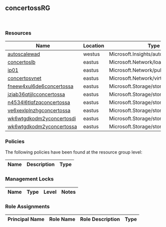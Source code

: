 
## concertossRG 
 
### Resources


| Name | Location | Type |
| --- | --- | --- |
| [autoscalewad](autoscalewad--1673187369.md)  | westus  | Microsoft.Insights/autoscalesettings  |
| [concertoslb](concertoslb-2127450025.md)  | eastus  | Microsoft.Network/loadBalancers  |
| [ip01](ip01-1378229347.md)  | eastus  | Microsoft.Network/publicIPAddresses  |
| [concertosvnet](concertosvnet-1359435699.md)  | eastus  | Microsoft.Network/virtualNetworks  |
| [fneew4xul6de6concertossa](fneew4xul6de6concertossa--239369823.md)  | eastus  | Microsoft.Storage/storageAccounts  |
| [jzjab36qtjjlcconcertossa](jzjab36qtjjlcconcertossa--1594106381.md)  | eastus  | Microsoft.Storage/storageAccounts  |
| [n4534l6tlqfzqconcertossa](n4534l6tlqfzqconcertossa-1236788239.md)  | eastus  | Microsoft.Storage/storageAccounts  |
| [ve6xexlplnzhgconcertossa](ve6xexlplnzhgconcertossa--1297036005.md)  | eastus  | Microsoft.Storage/storageAccounts  |
| [wk6wtgdkodm2yconcertosdi](wk6wtgdkodm2yconcertosdi-249736238.md)  | eastus  | Microsoft.Storage/storageAccounts  |
| [wk6wtgdkodm2yconcertossa](wk6wtgdkodm2yconcertossa--1326666025.md)  | eastus  | Microsoft.Storage/storageAccounts  |

### Policies
The following policies have been found at the resource group level: 

| Name | Description | Type |
| --- | --- | --- |

### Management Locks


| Name | Type | Level | Notes |
| --- | --- | --- | --- |

### Role Assignments


| Principal Name | Role Name | Role Description | Type |
| --- | --- | --- | --- |
